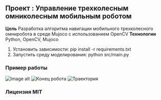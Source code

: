 ## Проект : Управление трехколесным омниколесным мобильным роботом
**Цель** Разработка алгоритма навигации мобильного трехколесного омниробота в среде Mujoco c использованием OpenCV
**Технологии** Python, OpenCV, Mujoco
1. Установить зависимости:
   pip install -r requirements.txt
2. Запустить среду моделирования:
   python src/main.py
### Пример работы
![Image alt](https://github.com/alexponomisnotbad/omniwheel_robot/tree/main/test/start.jpeg)
![Конец робота](https://github.com/alexponomisnotbad/omniwheel_robot/tree/main/test/end.jpeg)
![Траектория](https://github.com/alexponomisnotbad/omniwheel_robot/tree/main/test/path.jpeg)
### Лицензия MIT
